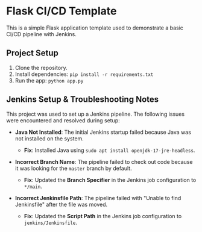 # Flask CI/CD Template

This is a simple Flask application template used to demonstrate a basic CI/CD pipeline with Jenkins.

## Project Setup

1.  Clone the repository.
2.  Install dependencies: `pip install -r requirements.txt`
3.  Run the app: `python app.py`

## Jenkins Setup & Troubleshooting Notes

This project was used to set up a Jenkins pipeline. The following issues were encountered and resolved during setup:

* **Java Not Installed**: The initial Jenkins startup failed because Java was not installed on the system.
    * **Fix**: Installed Java using `sudo apt install openjdk-17-jre-headless`.

* **Incorrect Branch Name**: The pipeline failed to check out code because it was looking for the `master` branch by default.
    * **Fix**: Updated the **Branch Specifier** in the Jenkins job configuration to `*/main`.

* **Incorrect Jenkinsfile Path**: The pipeline failed with "Unable to find Jenkinsfile" after the file was moved.
    * **Fix**: Updated the **Script Path** in the Jenkins job configuration to `jenkins/Jenkinsfile`.
